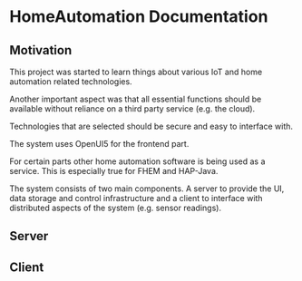 # HomeAutomation Documentation

## Motivation

This project was started to learn things about various IoT and home automation related technologies.

Another important aspect was that all essential functions should be available without reliance on a third party service (e.g. the cloud).

Technologies that are selected should be secure and easy to interface with.

The system uses OpenUI5 for the frontend part.

For certain parts other home automation software is being used as a service.
This is especially true for FHEM and HAP-Java.

The system consists of two main components.
A server to provide the UI, data storage and control infrastructure and a client to interface with distributed aspects of the system (e.g. sensor readings).

## Server

## Client
